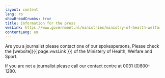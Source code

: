 ```yaml
---
layout: content
lang: ro
showBreadCrumbs: true
title: Information for the press
vwsLink: https://www.government.nl/ministries/ministry-of-health-welfare-and-sport/contact/information-for-the-press
contentLang: en
---
```




Are you a journalist please contact one of our spokespersons, Please check the [website]({{ page.vwsLink }}) of the Ministery of Health, Welfare and Sport.

If you are not a journalist please call our contact centre at 0031 (0)800-1280.
